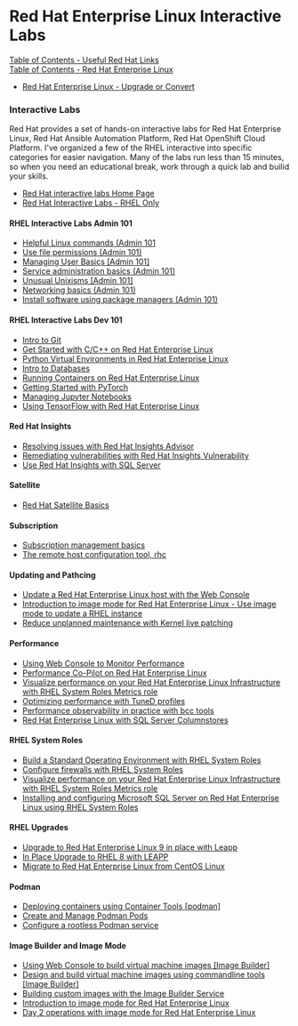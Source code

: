 
# Red Hat Enterprise Linux Interactive Labs


[Table of Contents - Useful Red Hat Links](https://github.com/pslucas0212/UsefulRedHatLinks)  
[Table of Contents - Red Hat Enterprise Linux](https://github.com/pslucas0212/Red-Hat-Enterprise-Linux-Table-of-Contents)

- [Red Hat Enterprise Linux - Upgrade or Convert](https://github.com/pslucas0212/RHEL-Upgrade-Convert-Useful-links/)

### Interactive Labs
Red Hat provides a set of hands-on interactive labs for Red Hat Enterprise Linux, Red Hat Ansible Automation Platform, Red Hat OpenShift Cloud Platform.  I've organized a few of the RHEL interactive into specific categories for easier navigation.  Many of the labs run less than 15 minutes, so when you need an educational break, work through a quick lab and builid your skills.

- [Red Hat interactive labs Home Page](https://www.redhat.com/en/interactive-labs)
- [Red Hat Interactive Labs - RHEL Only](https://www.redhat.com/en/interactive-labs/enterprise-linux)

#### RHEL Interactive Labs Admin 101
- [Helpful Linux commands (Admin 101](https://www.redhat.com/en/interactive-labs/helpful-linux-commands)
- [Use file permissions (Admin 101)](https://www.redhat.com/en/interactive-labs/use-file-permissions)
- [Managing User Basics [Admin 101]](https://zero.demo.redhat.com/lab/zt-rhel.zt-user-basics.prod)
- [Service administration basics (Admin 101)](https://www.redhat.com/en/interactive-labs/service-administration-basics)
- [Unusual Unixisms [Admin 101]](https://www.redhat.com/en/interactive-labs/unusual-unixisms-admin-101)
- [Networking basics (Admin 101)](https://www.redhat.com/en/interactive-labs/networking-basics-admin-101)
- [Install software using package managers (Admin 101)](https://www.redhat.com/en/interactive-labs/install-software-using-package-managers)

#### RHEL Interactive Labs Dev 101
- [Intro to Git](https://www.redhat.com/en/interactive-labs/intro-git)
- [Get Started with C/C++ on Red Hat Enterprise Linux](https://www.redhat.com/en/interactive-labs/getting-started-c-language-compilers)
- [Python Virtual Environments in Red Hat Enterprise Linux](https://www.redhat.com/en/interactive-labs/python-virtual-environments)
- [Intro to Databases](https://www.redhat.com/en/interactive-labs/intro-to-databases)
- [Running Containers on Red Hat Enterprise Linux](https://www.redhat.com/en/interactive-labs/running-containers-red-hat-enterprise-linux)
- [Getting Started with PyTorch](https://www.redhat.com/en/interactive-labs/getting-started-pytorch)
- [Managing Jupyter Notebooks](https://www.redhat.com/en/interactive-labs/managing-jupyter-notebooks)
- [Using TensorFlow with Red Hat Enterprise Linux](https://www.redhat.com/en/interactive-labs/using-tensorflow)

#### Red Hat Insights
- [Resolving issues with Red Hat Insights Advisor](https://www.redhat.com/en/interactive-labs/resolve-issues-red-hat-insights-advisor-functionality)
- [Remediating vulnerabilities with Red Hat Insights Vulnerability](https://www.redhat.com/en/interactive-labs/remediating-vulnerabilities-with-red-hat-insights)
- [Use Red Hat Insights with SQL Server](https://www.redhat.com/en/interactive-labs/use-red-hat-insights-sql-server)
  

#### Satellite
- [Red Hat Satellite Basics](https://www.redhat.com/en/satellite-basics-lab)

#### Subscription
- [Subscription management basics](https://www.redhat.com/en/red-hat-enterprise-linux-subscription-management-basics-interactive-lab)
- [The remote host configuration tool, rhc](https://www.redhat.com/en/interactive-labs/the-remote-host-configuration-tool-rhc)


#### Updating and Pathcing
- [Update a Red Hat Enterprise Linux host with the Web Console](https://www.redhat.com/en/interactive-labs/update-red-hat-enterprise-linux-host-web-console)
- [Introduction to image mode for Red Hat Enterprise Linux - Use image mode to update a RHEL instance](https://www.redhat.com/en/introduction-to-image-mode-for-red-hat-enterprise-linux-interactive-lab)
- [Reduce unplanned maintenance with Kernel live patching](https://www.redhat.com/en/interactive-labs/reduce-unplanned-maintenance-kernel-live-patching)
  
#### Performance
- [Using Web Console to Monitor Performance](https://www.redhat.com/en/interactive-labs/use-web-console-monitor-performance)
- [Performance Co-Pilot on Red Hat Enterprise Linux](https://www.redhat.com/en/interactive-labs/performance-co-pilot-red-hat-enterprise-linux)
- [Visualize performance on your Red Hat Enterprise Linux Infrastructure with RHEL System Roles Metrics role](https://www.redhat.com/en/interactive-labs/visualize-performance-red-hat-enterprise-linux-infrastructure)
- [Optimizing performance with TuneD profiles](https://www.redhat.com/en/interactive-labs/optimize-performance-with-tuned-profiles)
- [Performance observability in practice with bcc tools](https://www.redhat.com/en/interactive-labs/performance-observability-in-practice-bcc-tools)
- [Red Hat Enterprise Linux with SQL Server Columnstores](https://www.redhat.com/en/interactive-labs/red-hat-enterprise-linux-sql-server-columnstores)

#### RHEL System Roles
- [Build a Standard Operating Environment with RHEL System Roles](https://www.redhat.com/en/interactive-labs/build-standard-operating-environment-system-roles)
- [Configure firewalls with RHEL System Roles](https://www.redhat.com/en/interactive-labs/configure-firewalls-red-hat-enterprise-linux-system-roles)
- [Visualize performance on your Red Hat Enterprise Linux Infrastructure with RHEL System Roles Metrics role](https://www.redhat.com/en/interactive-labs/visualize-performance-red-hat-enterprise-linux-infrastructure)
- [Installing and configuring Microsoft SQL Server on Red Hat Enterprise Linux using RHEL System Roles](https://www.redhat.com/en/interactive-labs/use-system-roles-install-microsoft-sql-server)

#### RHEL Upgrades
- [Upgrade to Red Hat Enterprise Linux 9 in place with Leapp](https://www.redhat.com/en/interactive-labs/upgrade-with-leapp)
- [In Place Upgrade to RHEL 8 with LEAPP](https://www.redhat.com/en/interactive-labs/perform-in-place-upgrade-with-leapp)
- [Migrate to Red Hat Enterprise Linux from CentOS Linux](https://www.redhat.com/en/interactive-labs/migrate-red-hat-enterprise-linux-centos-linux)

#### Podman
- [Deploying containers using Container Tools [podman]](https://www.redhat.com/en/interactive-labs/deploy-containers-podman-container-tools)
- [Create and Manage Podman Pods](https://www.redhat.com/en/interactive-labs/create-and-manage-podman-pods)
- [Configure a rootless Podman service](https://www.redhat.com/en/configure-a-rootless-podman-service)

#### Image Builder and Image Mode
- [Using Web Console to build virtual machine images [Image Builder]](https://www.redhat.com/en/interactive-labs/build-machine-images-web-console-image-builder)
- [Design and build virtual machine images using commandline tools [Image Builder]](https://www.redhat.com/en/interactive-labs/build-machine-images-command-line-tools-image-builder)
- [Building custom images with the Image Builder Service](https://www.redhat.com/en/build-custom-images-red-hat-image-builder)
- [Introduction to image mode for Red Hat Enterprise Linux](https://www.redhat.com/en/introduction-to-image-mode-for-red-hat-enterprise-linux-interactive-lab)
- [Day 2 operations with image mode for Red Hat Enterprise Linux](https://www.redhat.com/en/day-2-operations-with-image-mode-for-red-hat-enterprise-linux)



